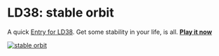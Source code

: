 # LD38: stable orbit

A quick [Entry for LD38](https://ldjam.com/events/ludum-dare/38/stable-orbit). Get some stability in your life, is all. [**Play it now**](https://mrspeaker.github.io/ld38/)

[![stable orbit](https://cloud.githubusercontent.com/assets/129330/25352796/3a6f5c9c-28fb-11e7-8e99-b266be929666.jpg)](https://mrspeaker.github.io/ld38/)

